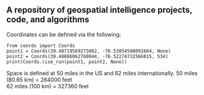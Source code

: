 ## A repository of geospatial intelligence projects, code, and algorithms


Coordinates can be defined via the following:

`from coords import Coords`\
`point1 = Coords(39.48719569273062, -76.53854508092664, None)`\
`point2 = Coords(39.48886062760044, -76.52274732566815, 534)`\
`print(Coords.rise_run(point1, point2, None))`

Space is defined at 50 miles in the US and 62 miles internationally.
50 miles (80.65 km) = 264000 feet\
62 miles (100 km) = 327360 feet
